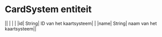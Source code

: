 ---
---

# CardSystem entiteit



|| | | |
|id| String| ID van het kaartsysteem| |
|name| String| naam van het kaartsysteem||

